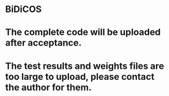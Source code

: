 # BiDiCOS
# The complete code will be uploaded after acceptance.
# The test results and weights files are too large to upload, please contact the author for them.
